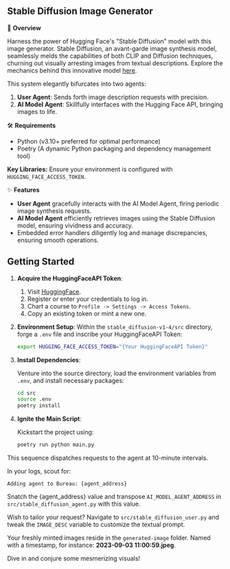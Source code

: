 ## Stable Diffusion Image Generator

📌 **Overview**

Harness the power of Hugging Face's "Stable Diffusion" model with this image generator. Stable Diffusion, an avant-garde image synthesis model, seamlessly melds the capabilities of both CLIP and Diffusion techniques, churning out visually arresting images from textual descriptions. Explore the mechanics behind this innovative model [here](https://huggingface.co/CompVis/stable-diffusion-v1-4).

This system elegantly bifurcates into two agents:

1. **User Agent**: Sends forth image description requests with precision.
2. **AI Model Agent**: Skillfully interfaces with the Hugging Face API, bringing images to life.

🛠 **Requirements**

- Python (v3.10+ preferred for optimal performance)
- Poetry (A dynamic Python packaging and dependency management tool)

**Key Libraries:** Ensure your environment is configured with `HUGGING_FACE_ACCESS_TOKEN`.

✨ **Features**

- **User Agent** gracefully interacts with the AI Model Agent, firing periodic image synthesis requests.
- **AI Model Agent** efficiently retrieves images using the Stable Diffusion model, ensuring vividness and accuracy.
- Embedded error handlers diligently log and manage discrepancies, ensuring smooth operations.

## Getting Started

1. **Acquire the HuggingFaceAPI Token**:
    
    1. Visit [HuggingFace](https://huggingface.co/).
    2. Register or enter your credentials to log in.
    3. Chart a course to `Profile -> Settings -> Access Tokens`.
    4. Copy an existing token or mint a new one.

2. **Environment Setup**: Within the `stable_diffusion-v1-4/src` directory, forge a `.env` file and inscribe your HuggingFaceAPI Token:

    ```bash
    export HUGGING_FACE_ACCESS_TOKEN="{Your HuggingFaceAPI Token}"
    ```

3. **Install Dependencies**:

    Venture into the source directory, load the environment variables from `.env`, and install necessary packages:

    ```bash
    cd src
    source .env
    poetry install
    ```

4. **Ignite the Main Script**:

    Kickstart the project using:

    ```bash
    poetry run python main.py
    ```

This sequence dispatches requests to the agent at 10-minute intervals.

In your logs, scout for:

```
Adding agent to Bureau: {agent_address}
```

Snatch the {agent_address} value and transpose `AI_MODEL_AGENT_ADDRESS` in `src/stable_diffusion_agent.py` with this value.

Wish to tailor your request? Navigate to `src/stable_diffusion_user.py` and tweak the `IMAGE_DESC` variable to customize the textual prompt.

Your freshly minted images reside in the `generated-image` folder. Named with a timestamp, for instance: **2023-09-03 11:00:59.jpeg**.

Dive in and conjure some mesmerizing visuals!

